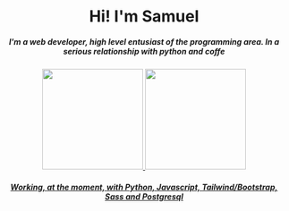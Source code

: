 <h1 align="center">Hi! I'm Samuel</h1>
<h5 align="center">I'm a web developer, high level entusiast of the programming area. In a serious relationship with <i>python</i> and coffe</h5>

<div align="center">
  <a href="https://github.com/Samuel0102">
  <img height="180em" src="https://github-readme-stats.vercel.app/api?username=Samuel0102&show_icons=true&theme=nord&include_all_commits=true&count_private=true"/>
  <img height="180em" src="https://github-readme-stats.vercel.app/api/top-langs/?username=Samuel0102&layout=compact&langs_count=7&theme=nord"/>
</div>

<h5 align="center">Working, at the moment, with Python, Javascript, Tailwind/Bootstrap, Sass and Postgresql</h5>
